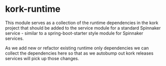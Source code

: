 # kork-runtime

This module serves as a collection of the runtime dependencies in the kork
project that should be added to the service module for a standard Spinnaker
service - similar to a spring-boot-starter style module for Spinnaker
services.

As we add new or refactor existing runtime only dependencies we can collect
the dependencies here so that as we autobump out kork releases services will
pick up those changes.

